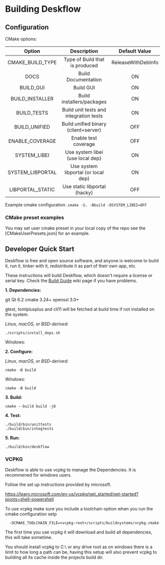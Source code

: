 <!--
    SPDX-FileCopyrightText: 2024 Symless Ltd.
    SPDX-License-Identifier: CC0-1.0
-->

# Building Deskflow

## Configuration

CMake options:

|         Option           |            Description                  |   Default Value    | Additional requirements |
:-------------------------:|:---------------------------------------:|:------------------:|:-----------------------:|
| CMAKE_BUILD_TYPE         | Type of Build that is produced          | ReleaseWithDebInfo | |
| DOCS                     | Build Documentation                     | ON                 | [doxygen] |
| BUILD_GUI                | Build GUI                               | ON                 | `Qt`|
| BUILD_INSTALLER          | Build installers/packages               | ON                 | |
| BUILD_TESTS              | Build unit tests and integration tests  | ON                 | `gtest`|
| BUILD_UNIFIED            | Build unified binary (client+server)    | OFF                | |
| ENABLE_COVERAGE          | Enable test coverage                    | OFF                | `gcov` |
| SYSTEM_LIBEI             | Use system libei (use local dep)        | ON                 | |
| SYSTEM_LIBPORTAL         | Use system libportal (or local dep)     | ON                 | |
| LIBPORTAL_STATIC         | Use static libportal (hacky)            | OFF                | `subprojects/packagefiles/libportal/static-lib.diff` |

Example cmake configuration.
`cmake -S. -Bbuild -DSYSTEM_LIBEI=OFF`

### CMake preset examples

 You may set user cmake preset in your local copy of the repo see the [CMakeUserPresets.json] for an example. 


## Developer Quick Start

Deskflow is free and open source software, and anyone is welcome to build it,
run it, tinker with it, redistribute it as part of their own app, etc.

These instructions will build Deskflow, which doesn't require a license
or serial key. Check the [Build Guide](https://github.com/deskflow/deskflow/wiki/Build-Guide)
wiki page if you have problems.

**1. Dependencies:**

 git
 Qt 6.2
 cmake 3.24+
 openssl 3.0+
 
 gtest, tomlplusplus and cli11 will be fetched at build time if not installed on the system. 

 
*Linux, macOS, or BSD-derived:*
```
./scripts/install_deps.sh
```

*Windows:*
 


**2. Configure:**

*Linux, macOS, or BSD-derived:*
```
cmake -B build
```

*Windows:*
```
cmake -B build
```

**3. Build:**
```
cmake --build build -j8
```

**4. Test:**
```
./build/bin/unittests
./build/bin/integtests
```

**5. Run:**
```
./build/bin/deskflow
```



### VCPKG

  Deskflow is able to use vcpkg to manage the Dependencies. It is recommened for windows users.
  
  Follow the set up instructions provided by microsoft.
  
  https://learn.microsoft.com/en-us/vcpkg/get_started/get-started?pivots=shell-powershell
   
 
  To use vcpkg make sure you include a toolchain option when you run the cmake configuration setp
 
  ```
    -DCMAKE_TOOLCHAIN_FILE=<vcpkg-root>/scripts/buildsystems/vcpkg.cmake
  ```

  The first time you use vcpkg it will download and build all dependencies, this will take sometime.
  
  You should install vcpkg to C:\ or any drive root as on windows there is a limit to how long a path can be, having this setup will also prevent vcpkg to building all its cache inside the projects build dir.
  

  [doxygen]:https://doxygen.nl
